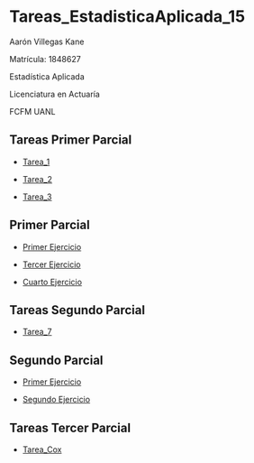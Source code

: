 # Tareas_EstadisticaAplicada_15

Aarón Villegas Kane

Matrícula: 1848627

Estadística Aplicada

Licenciatura en Actuaría

FCFM UANL

## Tareas Primer Parcial

- [Tarea_1](https://github.com/aaron-v-kane/Tareas_EstadisticaAplicada_15/blob/main/AVK_1848627_EstadisticaAplicadaG51_tarea1.ipynb)

- [Tarea_2](https://github.com/aaron-v-kane/Tareas_EstadisticaAplicada_15/blob/main/AVK_1848627_EstadisticaAplicadaG51_tarea2.ipynb)

- [Tarea_3](https://github.com/aaron-v-kane/Tareas_EstadisticaAplicada_15/blob/main/AVK_1848627_EstadisticaAplicadaG51_tarea3.ipynb)

## Primer Parcial

- [Primer Ejercicio](https://github.com/aaron-v-kane/Tareas_EstadisticaAplicada_15/blob/main/AVK_1848627_EstadisticaAplicadaG5_parcial1c.ipynb)

- [Tercer Ejercicio](https://github.com/aaron-v-kane/Tareas_EstadisticaAplicada_15/blob/main/AVK_1848627_EstadisticaAplicadaG51_parcial1e.ipynb)

- [Cuarto Ejercicio](https://github.com/aaron-v-kane/Tareas_EstadisticaAplicada_15/blob/main/AVK_1848627_EstadisticaAplicadaG51_parcial1f.ipynb)

## Tareas Segundo Parcial

- [Tarea_7](https://github.com/aaron-v-kane/Tareas_EstadisticaAplicada_15/blob/main/AVK_1848627_EAG51_actividad7_mar22.ipynb)

## Segundo Parcial

- [Primer Ejercicio](https://github.com/aaron-v-kane/Tareas_EstadisticaAplicada_15/blob/main/AVK_1848627_EstadisticaAplicadaG51_parcial2a.ipynb)

- [Segundo Ejercicio](https://github.com/aaron-v-kane/Tareas_EstadisticaAplicada_15/blob/main/AVK_1848627_EstadisticaAplicadaG51_parcial2b.ipynb)

## Tareas Tercer Parcial

- [Tarea_Cox](https://github.com/aaron-v-kane/Tareas_EstadisticaAplicada_15/blob/main/AVK_1848627_EA51_actividadcox_may2022.ipynb)

